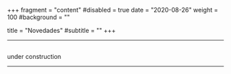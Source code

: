 +++
fragment = "content"
#disabled = true
date = "2020-08-26"
weight = 100
#background = ""

title = "Novedades"
#subtitle = ""
+++

---
## 

under construction

---
